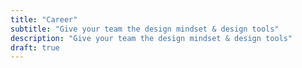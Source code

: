 ```yaml
---
title: "Career"
subtitle: "Give your team the design mindset & design tools"
description: "Give your team the design mindset & design tools"
draft: true
---
```


